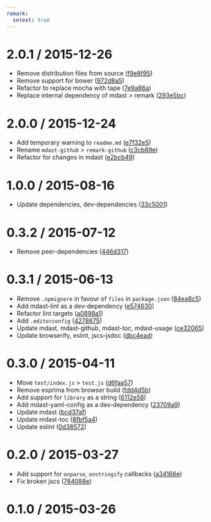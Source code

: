 ```yaml
---
remark:
  setext: true
---
```


<!--lint disable no-multiple-toplevel-headings-->

2.0.1 / 2015-12-26
==================

*   Remove distribution files from source ([f9e8f95](https://github.com/wooorm/remark-yaml/commit/f9e8f95))
*   Remove support for bower ([972d8a5](https://github.com/wooorm/remark-yaml/commit/972d8a5))
*   Refactor to replace mocha with tape ([7e9a86a](https://github.com/wooorm/remark-yaml/commit/7e9a86a))
*   Replace internal dependency of mdast > remark ([293e5bc](https://github.com/wooorm/remark-yaml/commit/293e5bc))

2.0.0 / 2015-12-24
==================

*   Add temporary warning to `readme.md` ([e7f32e5](https://github.com/wooorm/remark-yaml/commit/e7f32e5))
*   Rename `mdast-github` > `remark-github` ([c3cb89e](https://github.com/wooorm/remark-yaml/commit/c3cb89e))
*   Refactor for changes in mdast ([e2bcb49](https://github.com/wooorm/remark-yaml/commit/e2bcb49))

1.0.0 / 2015-08-16
==================

*   Update dependencies, dev-dependencies ([33c5001](https://github.com/wooorm/remark-yaml/commit/33c5001))

0.3.2 / 2015-07-12
==================

*   Remove peer-dependencies ([446d317](https://github.com/wooorm/remark-yaml/commit/446d317))

0.3.1 / 2015-06-13
==================

*   Remove `.npmignore` in favour of `files` in `package.json` ([84ea8c5](https://github.com/wooorm/remark-yaml/commit/84ea8c5))
*   Add mdast-lint as a dev-dependency ([e574630](https://github.com/wooorm/remark-yaml/commit/e574630))
*   Refactor lint targets ([a0898a1](https://github.com/wooorm/remark-yaml/commit/a0898a1))
*   Add `.editorconfig` ([4278675](https://github.com/wooorm/remark-yaml/commit/4278675))
*   Update mdast, mdast-github, mdast-toc, mdast-usage ([ce32065](https://github.com/wooorm/remark-yaml/commit/ce32065))
*   Update browserify, eslint, jscs-jsdoc ([dbc4ead](https://github.com/wooorm/remark-yaml/commit/dbc4ead))

0.3.0 / 2015-04-11
==================

*   Move `test/index.js` > `test.js` ([d6faa57](https://github.com/wooorm/remark-yaml/commit/d6faa57))
*   Remove esprima from browser build ([fdd4d5b](https://github.com/wooorm/remark-yaml/commit/fdd4d5b))
*   Add support for `library` as a string ([6112e58](https://github.com/wooorm/remark-yaml/commit/6112e58))
*   Add mdast-yaml-config as a dev-dependency ([23709a9](https://github.com/wooorm/remark-yaml/commit/23709a9))
*   Update mdast ([bcd37af](https://github.com/wooorm/remark-yaml/commit/bcd37af))
*   Update mdast-toc ([8fbf5a4](https://github.com/wooorm/remark-yaml/commit/8fbf5a4))
*   Update eslint ([0d38572](https://github.com/wooorm/remark-yaml/commit/0d38572))

0.2.0 / 2015-03-27
==================

*   Add support for `onparse`, `onstringify` callbacks ([a34166e](https://github.com/wooorm/mdast/commit/a34166e))
*   Fix broken jscs ([784088e](https://github.com/wooorm/mdast/commit/784088e))

0.1.0 / 2015-03-26
==================
